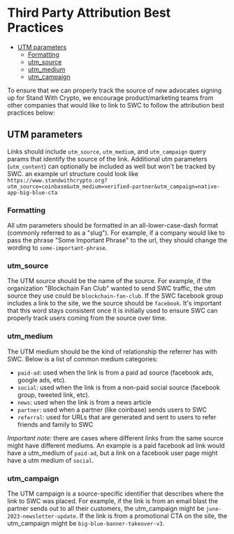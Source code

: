 # Third Party Attribution Best Practices

- [UTM parameters](#utm-parameters)
  - [Formatting](#formatting)
  - [utm_source](#utm_source)
  - [utm_medium](#utm_medium)
  - [utm_campaign](#utm_campaign)

To ensure that we can properly track the source of new advocates signing up for Stand With Crypto, we encourage product/marketing teams from other companies that would like to link to SWC to follow the attribution best practices below:

## UTM parameters

Links should include `utm_source`, `utm_medium`, and `utm_campaign` query params that identify the source of the link. Additional utm parameters (`utm_content`) can optionally be included as well but won't be tracked by SWC. an example url structure could look like `https://www.standwithcrypto.org?utm_source=coinbase&utm_medium=verified-partner&utm_campaign=native-app-big-blue-cta`

### Formatting

All utm parameters should be formatted in an all-lower-case-dash format (commonly referred to as a "slug"). For example, if a company would like to pass the phrase "Some Important Phrase" to the url, they should change the wording to `some-important-phrase`.

### utm_source

The UTM source should be the name of the source. For example, if the organization "Blockchain Fan Club" wanted to send SWC traffic, the utm source they use could be `blockchain-fan-club`. If the SWC facebook group includes a link to the site, we the source should be `facebook`. It's important that this word stays consistent once it is initially used to ensure SWC can properly track users coming from the source over time.

### utm_medium

The UTM medium should be the kind of relationship the referrer has with SWC. Below is a list of common medium categories:

- `paid-ad`: used when the link is from a paid ad source (facebook ads, google ads, etc).
- `social`: used when the link is from a non-paid social source (facebook group, tweeted link, etc).
- `news`: used when the link is from a news article
- `partner`: used when a partner (like coinbase) sends users to SWC
- `referral`: used for URLs that are generated and sent to users to refer friends and family to SWC

_Important note:_ there are cases where different links from the same source might have different mediums. An example is a paid facebook ad link would have a utm_medium of `paid-ad`, but a link on a facebook user page might have a utm medium of `social`.

### utm_campaign

The UTM campaign is a source-specific identifier that describes where the link to SWC was placed. For example, if the link is from an email blast the partner sends out to all their customers, the utm_campaign might be `june-2023-newsletter-update`. If the link is from a promotional CTA on the site, the utm_campaign might be `big-blue-banner-takeover-v3`.
